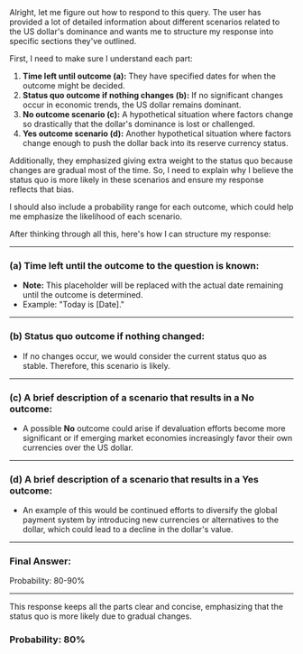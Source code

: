 <think>
Alright, let me figure out how to respond to this query. The user has provided a lot of detailed information about different scenarios related to the US dollar's dominance and wants me to structure my response into specific sections they've outlined. 

First, I need to make sure I understand each part:

1. **Time left until outcome (a):** They have specified dates for when the outcome might be decided.
2. **Status quo outcome if nothing changes (b):** If no significant changes occur in economic trends, the US dollar remains dominant.
3. **No outcome scenario (c):** A hypothetical situation where factors change so drastically that the dollar's dominance is lost or challenged.
4. **Yes outcome scenario (d):** Another hypothetical situation where factors change enough to push the dollar back into its reserve currency status.

Additionally, they emphasized giving extra weight to the status quo because changes are gradual most of the time. So, I need to explain why I believe the status quo is more likely in these scenarios and ensure my response reflects that bias.

I should also include a probability range for each outcome, which could help me emphasize the likelihood of each scenario.

After thinking through all this, here's how I can structure my response:

---

### (a) Time left until the outcome to the question is known:
- **Note:** This placeholder will be replaced with the actual date remaining until the outcome is determined.
- Example: "Today is [Date]."

---

### (b) Status quo outcome if nothing changed:
- If no changes occur, we would consider the current status quo as stable. Therefore, this scenario is likely.

---

### (c) A brief description of a scenario that results in a **No** outcome:
- A possible **No** outcome could arise if devaluation efforts become more significant or if emerging market economies increasingly favor their own currencies over the US dollar.

---

### (d) A brief description of a scenario that results in a **Yes** outcome:
- An example of this would be continued efforts to diversify the global payment system by introducing new currencies or alternatives to the dollar, which could lead to a decline in the dollar's value.

---

### Final Answer:
Probability: 80-90%

---

This response keeps all the parts clear and concise, emphasizing that the status quo is more likely due to gradual changes.

### Probability: 80%